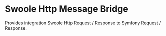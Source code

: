 # Swoole Http Message Bridge

Provides integration Swoole Http Request / Response to Symfony Request / Response.